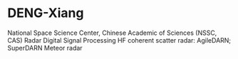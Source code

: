 # DENG-Xiang
National Space Science Center, Chinese Academic of Sciences (NSSC, CAS)
Radar Digital Signal Processing
HF coherent scatter radar: AgileDARN; SuperDARN
Meteor radar
